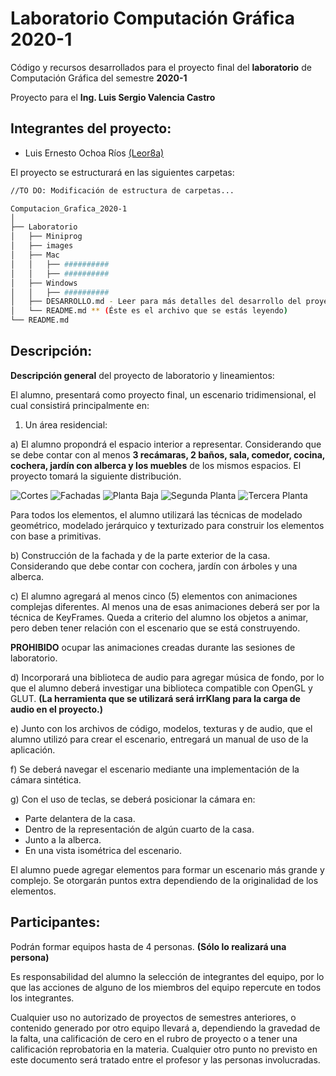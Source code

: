 # Laboratorio Computación Gráfica 2020-1
Código y recursos desarrollados para el proyecto final del **laboratorio** de Computación Gráfica del semestre **2020-1**

Proyecto para el **Ing. Luis Sergio Valencia Castro**

## Integrantes del proyecto:

- Luis Ernesto Ochoa Ríos  	[(Leor8a)](https://github.com/Leor8a)


El proyecto se estructurará en las siguientes carpetas:


```bash
//TO DO: Modificación de estructura de carpetas...

Computacion_Grafica_2020-1
│  
├── Laboratorio
│   ├── Miniprog
│   ├── images
│   ├── Mac
│   │   ├── ##########
│   │   ├── ##########
│   ├── Windows
│   │   ├── ##########
│   ├── DESARROLLO.md - Leer para más detalles del desarrollo del proyecto.
│   └── README.md ** (Éste es el archivo que se estás leyendo)
└── README.md 

```

## Descripción:

**Descripción general** del proyecto de laboratorio y lineamientos:

El alumno, presentará como proyecto final, un escenario tridimensional, el cual consistirá principalmente en:

1) Un área residencial:

a) El alumno propondrá el espacio interior a representar. Considerando que se debe contar con al menos **3 recámaras, 2 baños, sala, comedor, cocina, cochera, jardín con alberca y los muebles** de los mismos espacios. El proyecto tomará la siguiente distribución.

![Cortes](https://github.com/Leor8a/Computacion_Grafica_2020-1/blob/master/Images/cortes.jpg)
![Fachadas](https://github.com/Leor8a/Computacion_Grafica_2020-1/blob/master/Images/en_fachadas.jpg)
![Planta Baja](https://github.com/Leor8a/Computacion_Grafica_2020-1/blob/master/Images/planta_baja.jpg)
![Segunda Planta](https://github.com/Leor8a/Computacion_Grafica_2020-1/blob/master/Images/segunda_planta.jpg)
![Tercera Planta](https://github.com/Leor8a/Computacion_Grafica_2020-1/blob/master/Images/tercera_planta.jpg)

Para todos los elementos, el alumno utilizará las técnicas de modelado geométrico, modelado jerárquico y texturizado para construir los elementos con base a primitivas.

b) Construcción de la fachada y de la parte exterior de la casa. Considerando que debe contar con cochera, jardín con árboles y una alberca.


c) El alumno agregará al menos cinco (5) elementos con animaciones complejas diferentes. Al menos una de esas animaciones deberá ser por la técnica de KeyFrames. Queda a criterio del alumno los objetos a animar, pero deben tener relación con el escenario que se está construyendo.  

**PROHIBIDO** ocupar las animaciones creadas durante las sesiones de laboratorio.


d) Incorporará una biblioteca de audio para agregar música de fondo, por lo que el alumno deberá investigar una biblioteca compatible con OpenGL y GLUT.  **(La herramienta que se utilizará será irrKlang para la carga de audio en el proyecto.)**


e) Junto con los archivos de código, modelos, texturas y de audio, que el alumno utilizó para crear el escenario, entregará un manual de uso de la aplicación. 


f) Se deberá navegar el escenario mediante una implementación de la cámara sintética.

g) Con el uso de teclas, se deberá posicionar la cámara en: 

- Parte delantera de la casa.
- Dentro de la representación de algún cuarto de la casa.
- Junto a la alberca.
- En una vista isométrica del escenario.

El alumno puede agregar elementos para formar un escenario más grande y complejo. Se otorgarán puntos extra dependiendo de la originalidad de los elementos.

 Participantes:
-

Podrán formar equipos hasta de 4 personas. **(Sólo lo realizará una persona)**

Es responsabilidad del alumno la selección de integrantes del equipo, por lo que las acciones de alguno de los miembros del equipo repercute en todos los integrantes.

Cualquier uso no autorizado de proyectos de semestres anteriores, o contenido generado por otro equipo llevará a, dependiendo la gravedad de la falta, una calificación de cero en el rubro de proyecto o a tener una calificación reprobatoria en la materia.
Cualquier otro punto no previsto en este documento será tratado entre el profesor y las personas involucradas.

